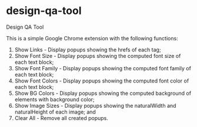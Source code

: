 # design-qa-tool
Design QA Tool

This is a simple Google Chrome extension with the following functions:

1. Show Links - Display popups showing the hrefs of each <a> tag;
2. Show Font Size - Display popups showing the computed font size of each text block;
3. Show Font Family - Display popups showing the computed font family of each text block;
4. Show Font Colors - Display popups showing the computed font color of each text block;
5. Show BG Colors - Display popups showing the computed background of elements with background color;
6. Show Image Sizes - Display popups showing the naturalWidth and naturalHeight of each image; and
7. Clear All - Remove all created popups.
